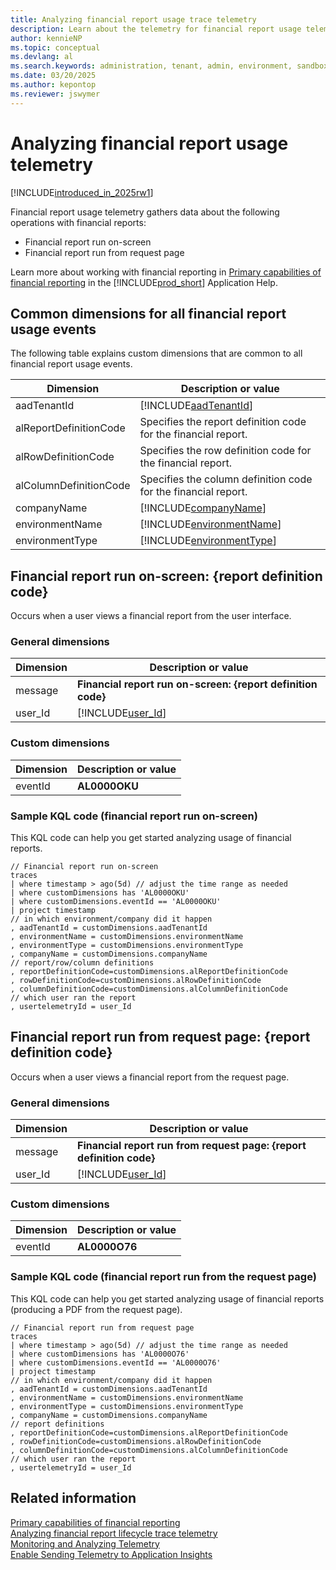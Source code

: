 ```yaml
---
title: Analyzing financial report usage trace telemetry
description: Learn about the telemetry for financial report usage telemetry in Azure Application Insights.  
author: kennieNP
ms.topic: conceptual
ms.devlang: al
ms.search.keywords: administration, tenant, admin, environment, sandbox, telemetry
ms.date: 03/20/2025
ms.author: kepontop
ms.reviewer: jswymer
---
```


# Analyzing financial report usage telemetry

[!INCLUDE[introduced_in_2025rw1](../developer/includes/2025rw1_and_later.md)]

Financial report usage telemetry gathers data about the following operations with financial reports:

- Financial report run on-screen
- Financial report run from request page

Learn more about working with financial reporting in [Primary capabilities of financial reporting](/dynamics365/business-central/finance-financial-reporting-capabilities) in the [!INCLUDE[prod_short](../includes/prod_short.md)] Application Help.

## Common dimensions for all financial report usage events

The following table explains custom dimensions that are common to all financial report usage events.

|Dimension|Description or value|
|---------|-----|
|aadTenantId|[!INCLUDE[aadTenantId](../includes/include-telemetry-dimension-aadtenantid.md)]|
|alReportDefinitionCode | Specifies the report definition code for the financial report. |
|alRowDefinitionCode | Specifies the row definition code for the financial report. |
|alColumnDefinitionCode | Specifies the column definition code for the financial report. |
|companyName| [!INCLUDE[companyName](../includes/include-telemetry-dimension-company-name.md)] |
|environmentName|[!INCLUDE[environmentName](../includes/include-telemetry-dimension-environment-name.md)]|
|environmentType|[!INCLUDE[environmentType](../includes/include-telemetry-dimension-environment-type.md)]|

## Financial report run on-screen: {report definition code}

Occurs when a user views a financial report from the user interface.

### General dimensions

|Dimension|Description or value|
|---------|-----|
|message|**Financial report run on-screen: {report definition code}**|
|user_Id|[!INCLUDE[user_Id](../includes/include-telemetry-user-id.md)] |

### Custom dimensions

|Dimension|Description or value|
|---------|-----|
|eventId|**AL0000OKU**|

### Sample KQL code (financial report run on-screen)

This KQL code can help you get started analyzing usage of financial reports.

```kql
// Financial report run on-screen
traces
| where timestamp > ago(5d) // adjust the time range as needed
| where customDimensions has 'AL0000OKU'
| where customDimensions.eventId == 'AL0000OKU'
| project timestamp
// in which environment/company did it happen
, aadTenantId = customDimensions.aadTenantId
, environmentName = customDimensions.environmentName
, environmentType = customDimensions.environmentType
, companyName = customDimensions.companyName
// report/row/column definitions
, reportDefinitionCode=customDimensions.alReportDefinitionCode
, rowDefinitionCode=customDimensions.alRowDefinitionCode
, columnDefinitionCode=customDimensions.alColumnDefinitionCode
// which user ran the report
, usertelemetryId = user_Id
```

## Financial report run from request page: {report definition code}

Occurs when a user views a financial report from the request page.

### General dimensions

|Dimension|Description or value|
|---------|-----|
|message|**Financial report run from request page: {report definition code}**|
|user_Id|[!INCLUDE[user_Id](../includes/include-telemetry-user-id.md)] |

### Custom dimensions

|Dimension|Description or value|
|---------|-----|
|eventId|**AL0000O76**|

### Sample KQL code (financial report run from the request page)

This KQL code can help you get started analyzing usage of financial reports (producing a PDF from the request page).

```kql
// Financial report run from request page
traces
| where timestamp > ago(5d) // adjust the time range as needed
| where customDimensions has 'AL0000O76' 
| where customDimensions.eventId == 'AL0000O76' 
| project timestamp
// in which environment/company did it happen
, aadTenantId = customDimensions.aadTenantId
, environmentName = customDimensions.environmentName
, environmentType = customDimensions.environmentType
, companyName = customDimensions.companyName
// report definitions
, reportDefinitionCode=customDimensions.alReportDefinitionCode
, rowDefinitionCode=customDimensions.alRowDefinitionCode
, columnDefinitionCode=customDimensions.alColumnDefinitionCode
// which user ran the report
, usertelemetryId = user_Id
```

## Related information

[Primary capabilities of financial reporting](/dynamics365/business-central/finance-financial-reporting-capabilities)  
[Analyzing financial report lifecycle trace telemetry](telemetry-financial-report-lifecycle-trace.md)  
[Monitoring and Analyzing Telemetry](telemetry-overview.md)  
[Enable Sending Telemetry to Application Insights](telemetry-enable-application-insights.md)  